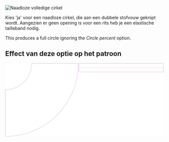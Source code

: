 ![Naadloze volledige cirkel](seamlessfullcircle.svg)

Kies 'ja' voor een naadloze cirkel, die aan een dubbele stofvouw geknipt wordt. Aangezien er geen opening is voor een rits heb je een elastische tailleband nodig.

<Note>

This produces a full circle ignoring the _Circle percent_ option.

</Note>

## Effect van deze optie op het patroon

![Deze afbeelding toont het effect van deze optie door meerdere varianten die een andere waarde hebben voor deze optie te vervangen](sandy_seamlessfullcircle_sample.svg "Effect van deze optie op het patroon")
